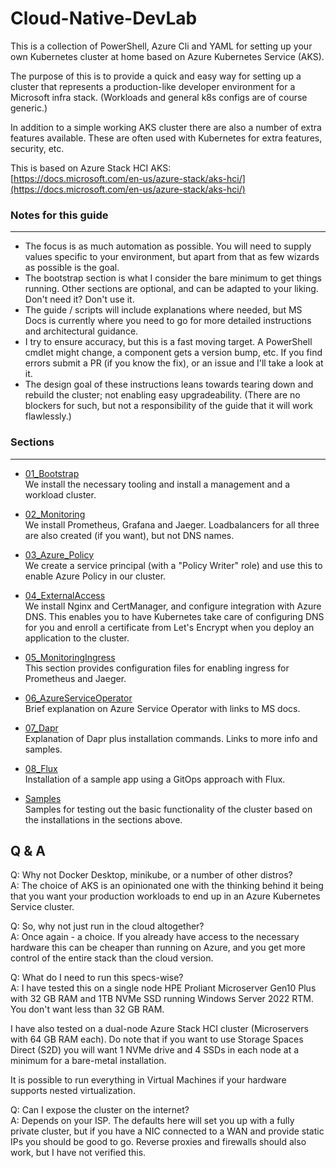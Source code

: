 # Cloud-Native-DevLab

This is a collection of PowerShell, Azure Cli and YAML for setting up your own Kubernetes cluster at home based on Azure Kubernetes Service (AKS).

The purpose of this is to provide a quick and easy way for setting up a cluster that represents a production-like developer environment for a Microsoft infra stack. (Workloads and general k8s configs are of course generic.)

In addition to a simple working AKS cluster there are also a number of extra features available. These are often used with Kubernetes for extra features, security, etc.

This is based on Azure Stack HCI AKS:  
[https://docs.microsoft.com/en-us/azure-stack/aks-hci/](https://docs.microsoft.com/en-us/azure-stack/aks-hci/)  

### Notes for this guide  
-----------
*  The focus is as much automation as possible. You will need to supply values specific to your environment, but apart from that as few wizards as possible is the goal.
* The bootstrap section is what I consider the bare minimum to get things running. Other sections are optional, and can be adapted to your liking. Don't need it? Don't use it.
* The guide / scripts will include explanations where needed, but MS Docs is currently where you need to go for more detailed instructions and architectural guidance.
* I try to ensure accuracy, but this is a fast moving target. A PowerShell cmdlet might change, a component gets a version bump, etc. If you find errors submit a PR (if you know the fix), or an issue and I'll take a look at it.
* The design goal of these instructions leans towards tearing down and rebuild the cluster; not enabling easy upgradeability. (There are no blockers for such, but not a responsibility of the guide that it will work flawlessly.)

### Sections  
-----------
- [01_Bootstrap](/01_Bootstrap/ "Bootstrap")  
We install the necessary tooling and install a management and a workload cluster.

- [02_Monitoring](/02_Monitoring/ "Monitoring")  
We install Prometheus, Grafana and Jaeger. Loadbalancers for all three are also created (if you want), but not DNS names.

- [03_Azure_Policy](/03_Azure_Policy/ "Azure Policy")  
We create a service principal (with a "Policy Writer" role) and use this to enable Azure Policy in our cluster.

- [04_ExternalAccess](/04_ExternalAccess/ "External Access")  
We install Nginx and CertManager, and configure integration with Azure DNS. This enables you to have Kubernetes take care of configuring DNS for you and enroll a certificate from Let's Encrypt when you deploy an application to the cluster.

- [05_MonitoringIngress](/05_MonitoringIngress/ "Monitoring Ingress")  
This section provides configuration files for enabling ingress for Prometheus and Jaeger.

- [06_AzureServiceOperator](/06_AzureServiceOperator/ "Azure Service Operator")  
Brief explanation on Azure Service Operator with links to MS docs.

- [07_Dapr](/07_Dapr/ "Dapr")  
Explanation of Dapr plus installation commands. Links to more info and samples.

- [08_Flux](/08_Flux/ "Flux")  
Installation of a sample app using a GitOps approach with Flux.

- [Samples](/Samples/ "Samples")  
Samples for testing out the basic functionality of the cluster based on the installations in the sections above.

## Q & A
Q: Why not Docker Desktop, minikube, or a number of other distros?  
A: The choice of AKS is an opinionated one with the thinking behind it being that you want your production workloads to end up in an Azure Kubernetes Service cluster.

Q: So, why not just run in the cloud altogether?  
A: Once again - a choice. If you already have access to the necessary hardware this can be cheaper than running on Azure, and you get more control of the entire stack than the cloud version.

Q: What do I need to run this specs-wise?  
A: I have tested this on a single node HPE Proliant Microserver Gen10 Plus with 32 GB RAM and 1TB NVMe SSD running Windows Server 2022 RTM. You don't want less than 32 GB RAM.

I have also tested on a dual-node Azure Stack HCI cluster (Microservers with 64 GB RAM each). Do note that if you want to use Storage Spaces Direct (S2D) you will want 1 NVMe drive and 4 SSDs in each node at a minimum for a bare-metal installation.

It is possible to run everything in Virtual Machines if your hardware supports nested virtualization.

Q: Can I expose the cluster on the internet?  
A: Depends on your ISP. The defaults here will set you up with a fully private cluster, but if you have a NIC connected to a WAN and provide static IPs you should be good to go. Reverse proxies and firewalls should also work, but I have not verified this.